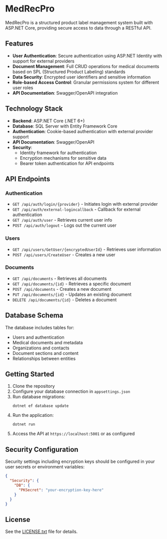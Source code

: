 # MedRecPro

MedRecPro is a structured product label management system built with ASP.NET Core, providing secure access to data through a RESTful API.

## Features

- **User Authentication**: Secure authentication using ASP.NET Identity with support for external providers
- **Document Management**: Full CRUD operations for medical documents based on SPL (Structured Product Labeling) standards
- **Data Security**: Encrypted user identifiers and sensitive information
- **Role-based Access Control**: Granular permissions system for different user roles
- **API Documentation**: Swagger/OpenAPI integration

## Technology Stack

- **Backend**: ASP.NET Core (.NET 6+)
- **Database**: SQL Server with Entity Framework Core
- **Authentication**: Cookie-based authentication with external provider support
- **API Documentation**: Swagger/OpenAPI
- **Security**: 
  - Identity framework for authentication
  - Encryption mechanisms for sensitive data
  - Bearer token authentication for API endpoints

## API Endpoints

### Authentication
- `GET /api/auth/login/{provider}` - Initiates login with external provider
- `GET /api/auth/external-logincallback` - Callback for external authentication
- `GET /api/auth/user` - Retrieves current user info
- `POST /api/auth/logout` - Logs out the current user

### Users
- `GET /api/users/GetUser/{encryptedUserId}` - Retrieves user information
- `POST /api/users/CreateUser` - Creates a new user

### Documents
- `GET /api/documents` - Retrieves all documents
- `GET /api/documents/{id}` - Retrieves a specific document
- `POST /api/documents` - Creates a new document
- `PUT /api/documents/{id}` - Updates an existing document
- `DELETE /api/documents/{id}` - Deletes a document

## Database Schema

The database includes tables for:

- Users and authentication
- Medical documents and metadata
- Organizations and contacts
- Document sections and content
- Relationships between entities

## Getting Started

1. Clone the repository
2. Configure your database connection in `appsettings.json`
3. Run database migrations:
   ```
   dotnet ef database update
   ```
4. Run the application:
   ```
   dotnet run
   ```
5. Access the API at `https://localhost:5001` or as configured

## Security Configuration

Security settings including encryption keys should be configured in your user secrets or environment variables:

```json
{
  "Security": {
    "DB": {
      "PKSecret": "your-encryption-key-here"
    }
  }
}
```

## License

See the [LICENSE.txt](LICENSE.txt) file for details.

